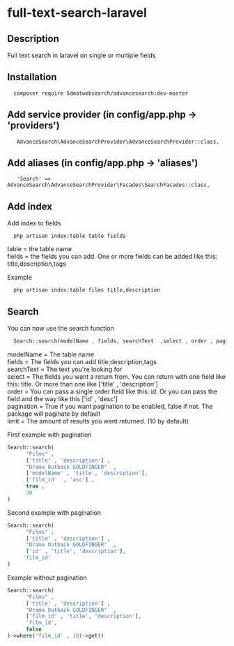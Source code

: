 # full-text-search-laravel

## Description
Full text search in laravel on single or multiple fields

## Installation
```
  composer require 5dmatwebsearch/advancesearch:dev-master
```
## Add service provider (in config/app.php -> 'providers')
```
   AdvanceSearch\AdvanceSearchProvider\AdvanceSearchProvider::class,
```

## Add aliases (in config/app.php -> 'aliases')
```
   'Search' => AdvanceSearch\AdvanceSearchProvider\Facades\SearchFacades::class,
```

## Add index
Add index to fields
```
  php artisan index:table table fields
```
table = the table name <br>
fields = the fields you can add. One or more fields can be added like this: title,description,tags

Example
```
  php artisan index:table films title,description
```

## Search
You can now use the search function 
```php
  Search::search(modelName , fields, searchText  ,select , order , pagination , limit)

```
modelName = The table name <br>
fields = The fields you can add title,description,tags <br>
searchText = The text you're looking for <br>
select = The fields you want a return from. You can return with one field like this: title. Or more than one like ['title' , 'description']<br>
order = You can pass a single order field like this: id. Or you can pass the field and the way like this ['id' , 'desc'] <br>
pagination = True if you want pagination to be enabled, false if not. The package will paginate by default <br>
limit = The amount of results you want returned. (10 by default)<br>

First example with pagination
```php
Search::search(
      "Films" ,
      ['title' , 'description'] ,
      "Drama Outback GOLDFINGER"  ,
      ['modelName' , 'title', 'description'],
      ['film_id'  , 'asc'] ,
      true ,
      30
)
```
Second example with pagination
```php
Search::search(
      "Films" ,
      ['title' , 'description'] ,
      "Drama Outback GOLDFINGER"  ,
      ['id' , 'title', 'description'],
     'film_id'  
)
```
Example without pagination

```php
Search::search(
      "Films" ,
      ['title' , 'description'] ,
      "Drama Outback GOLDFINGER"  ,
      ['film_id' , 'title', 'description'],
      'film_id',
      false
)->where('film_id' , 10)->get()
```


